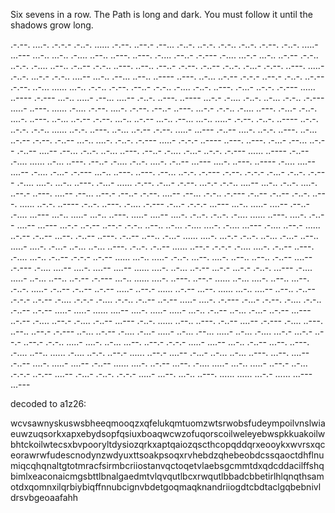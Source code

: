 Six sevens in a row. The Path is long and dark. You must follow it until the shadows grow long.

.-.--. ....-. .-.-.- .-..-. ...... .-.--. ..--.- .--... .-..-. ..-.-. .-.-.. .-..-. .-.--. .-..-. .....- ...--- ...-.. ...-.. .-.... ..--.. ..---. ..---. .-.... .--..- .-.--- .-.... ...-.- ...-.. ..-.-- .-.-.. ..-.-. .-.... ..--.. .-..-- .-.-.. ..---. ..--.. .--..- .-.--. .-..-- .-..-. .-...- .-.--. ..---. .....- .-..-. ...-.- .-.-.. ....-- ...-.. .--... ..--.. ..---- ..---. ..-... ..-.-- .-.-.- ..--.- .-..-. ..-.-- .-.--. ..-... ...... ...-.. .-.-.. .-.--. .--..- .-.-.. .-.... .-..-. ..---. .-...- ..-.-. .-.--- ...... ..---- .-.--- ...-.. .....- .--... ....-- .-..-. ..---. ..---- ...-.- .-.... .-..-. ..-... .-.-.. .-.--- .....- ..---. ...... .-.... .-.--. ....-. .-.--. .--..- ..---. ...-.- .-.-.. .-.... ..---. .-...- .-..-. ....-. ..---. ..-... ..-.-- .-.--. ...-.. ..-.-- ...-.. .--... ...-.. .....- .-.--. .-..-. ..---- ..-.-. ..-.-. .-.-.. ...... ..-.-. ..---. ..-... ..-.-- .-.--. .....- ...--- .-..-- ....-. ..-.-. ..---. ..-... ..-.-- .-.--. .-..-- ...-.. ....-. .-..-. .-.--- .....- .-.-.- ..---- ..---. ..---. .-...- .--... ..-.-- .-..-- ....-- .--... .-..-. ..-... ..---. .--..- .-.... .-...- ..-.-. .-.--- ...... ..---- .-..-- .-.... ...... ..-... ..---. .--..- .-.... .-..-. ....-. .-..-- ...--- ....-. ..---. ..---- .-.... ....-- ....-- .-.... .-...- .-.--- ...-.. ..---. ..---. .--... ..-.-. .-.--- .-.--. .-.-.- .-...- .-..-. .-.--- .-.... ....-. ...-.. ..---. .-...- ...... .-.--. .-...- .-.--. ...-.- .-.-.. ....-- ...-.. .-..-. ....-. ..--.- ..---. ....-- .--... ..--.- .--..- .-.--. ....-- .--... .-.-.. .-.--- .-..-- .-..-- .-..-. ..---. ...... ..-.-. ..---- .-..-. ..---. .-.... .-.--- .-...- .-.-.- ...--- ...-.. .....- ....-- .--..- .-.... ...--- ...-.. .....- ...-.. ..---. .....- ....-- ....-. .-..-. .-..-. .-.... ...... ..---. ....-. .-..-- ....-- ...--- ...-.- ..-.-- ..--.- .-.-.. ..--.. ..-... .-.... ....-. .-.... ...--- .-.... ..--.- ...... ..-.-- .-..-- ...--. .-..-- ..---. .-..-- ..--.. .-...- ...... ....-. ...-.- .-..-. ..-... .-...- ..--.. .....- ....-. .-...- ..-... ..-... ..---. .-..-. .-..-- ...... ..--.- .-.-.- .-.... ....-. .-..-- ..---. .-.... ...-.. .-..-- .-.-.- ..-.-- ...... ...-.. .....- .-..-. ...--. ....-. ..--.. ..--.. .-..-- ....-- .-.--- .-.... ....-- ....-. ....-- ....-- ...... ....-. ..-... ..-.-- ...-.- ...-.- .-..-. ...--- .-.... .....- ..-... ..--.. ..-.-- .-.--- ...-.. ...... ....-. ..---. ..--.- ...... ..-... ....-. ..--.. ...--. .-..-. .....- .-..-- .-..-- ..-.-- .....- ..--.- ...... ..-.-- ...--. ...... ...-.. ....-- ..--.. .-..-- .-.-.- ..-.-- .-.... .-.-.- .-.... .-.-.. .-..-- ..-.-- .....- ....-. .-.--- .-...- .-.--. .-.... .-.-.. .-..-- ..-.-- .....- .....- ...... ....-- ....-. .....- .....- ...-.. .-..-- ..-... .-...- ..-.-- ...--- ..-.-- .-.... ..--.- .-.... .-..-- ...--- .-..-. ...... ..--.. ..---. .-..-- ....-- .-.--- .-.... ..---. ..--.. ..--.- .-.--- ..-... ..-.-- .-.... .-...- .....- ..-... .--... .....- ..-... .-.... ...-.- ...-.- ..--.- ..--.- .-.-.. .....- ....-. ..-... ...--. ..--.- .-.-.- .....- ....-- ...-.. .-..-- ...--. ..---. .-.... ..--.. ...... .-.... ..-.-. ..--.- ...... ..--.- ....-- .-...- ..-... ..-... ..---. ...--. ....-- .-..-- ....-. .....- ....-- .-..-- ...... ....-. ..-.-- ...--. .-.... .....- ...-.. .....- ..--.- ..-... .-.-.- ..-.-- ....-- .-...- .-..-. .-.-.- .....- ...--. ...-.. ..---. ...... ...... ...-.- ...... ...--- ...---

decoded to a1z26:

wcvsawnyskuswsbheeqmooqzxqfelukqmtuomzwtsrwobsfudeympoilvnslwiaeuwzuqsorkxapxebydsopfqsiuxboaqwcwzofuqorscoilweleyebwspkkuakoilwbhtckoilwtecsxbvpooryltdysiozqrkxaptqaiozqscthcopqddqrxeooykxwvrsxqceorawrwfudescnodynzwdyuxttsoakpsoqxrvhebdzqhebeobdcssqaoctdhflnumiqcqhqnaltgtotmracfsirmbcriiostanvqctoqetvlaebsgcmmtdxqdcddacilffshqbimlxeaconaicmgsbttlbnalgaedmtvlqvqutlbcxrwqutlbbadcbbetirlhlqnqthsamotdxqomnxilqrbiybiqffnnubcignvbdetgoqmaqknandriiogdtcbdtaclgqbebnivldrsvbgeoaafahh